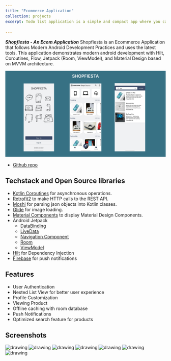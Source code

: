 ```yaml
---
title: "Ecommerce Application"
collection: projects
excerpt: Todo list application is a simple and compact app where you can set reminders. The tasks are categorized such that the user can view tasks on priority basis.  ![shopfiesta](/images/shopfiesta.png)

---
```


***Shopfiesta - An Ecom Application***
Shopfiesta is an Ecommerce Application that follows Modern Android Development Practices and uses the latest tools. This application demonstrates modern android development with Hilt, Coroutines, Flow, Jetpack (Room, ViewModel), and Material Design based on MVVM architecture.

![shopfiesta](/images/shopfiesta.png)


* [Github repo](https://github.com/MelDashti/e-commerce-app)


## Techstack and Open Source libraries

- [Kotlin Coroutines](https://github.com/Kotlin/kotlinx.coroutines) for asynchronous operations.
- [Retrofit2](https://github.com/square/retrofit) to make HTTP calls to the REST API.
- [Moshi](https://github.com/square/moshi) for parsing json objects into Kotlin classes. 
- [Glide](https://github.com/bumptech/glide) for image loading.
- [Material Components](https://github.com/material-components/material-components-android)
 to display Material Design Components.
- Android Jetpack
    - [DataBinding](https://developer.android.com/topic/libraries/data-binding)
    - [LiveData](https://developer.android.com/topic/libraries/architecture/livedata)
    - [Navigation Component](https://developer.android.com/guide/navigation)
    - [Room](https://developer.android.com/topic/libraries/architecture/room)
    - [ViewModel](https://developer.android.com/topic/libraries/architecture/viewmodel)
- [Hilt](https://developer.android.com/training/dependency-injection/hilt-android) for
 Dependency Injection
- [Firebase](https://firebase.google.com/docs/cloud-messaging) for push notifications

## Features
- User Authentication
- Nested List View for better user experience
- Profile Customization
- Viewing Product
- Offline caching with room database
- Push Notifications
- Optimized search feature for products

## Screenshots

<img src="https://github.com/MelDashti/e-commerce-app/blob/master/Screenshots/image034.png" alt="drawing" width="200"/> <img src="https://github.com/MelDashti/e-commerce-app/blob/master/Screenshots/image035.png" alt="drawing" width="200"/>
<img src="https://github.com/MelDashti/e-commerce-app/blob/master/Screenshots/image040.png" alt="drawing" width="200"/>
<img src="https://github.com/MelDashti/e-commerce-app/blob/master/Screenshots/image037.png" alt="drawing" width="200"/>
<img src="https://github.com/MelDashti/e-commerce-app/blob/master/Screenshots/image038.png" alt="drawing" width="200"/>
<img src="https://github.com/MelDashti/e-commerce-app/blob/master/Screenshots/image039.png" alt="drawing" width="200"/>
<img src="https://github.com/MelDashti/e-commerce-app/blob/master/Screenshots/image041.png" alt="drawing" width="200"/>










